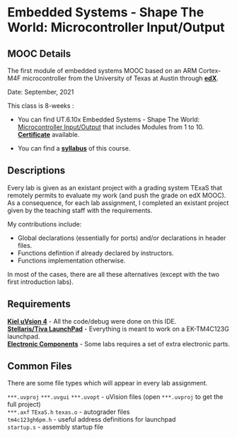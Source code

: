 # Embedded Systems - Shape The World: Microcontroller Input/Output

## MOOC Details

The first module of embedded systems MOOC based on an ARM Cortex-M4F microcontroller from the University of Texas at Austin through [**edX**](https://courses.edx.org/).

Date: September, 2021

This class is 8-weeks : 
- You can find UT.6.10x Embedded Systems - Shape The World: [Microcontroller Input/Output](https://www.edx.org/course/embedded-systems-shape-world-utaustinx-ut-6-10x) that includes Modules from 1 to 10. \
  [**Certificate**](https://github.com/AhmedHassan95/ARM-Microcontrollers/blob/master/Embedded%20Systems%20-%20Shape%20The%20World%20Microcontroller%20InputOutput/UTAustinX%20UT.6.10x%20Certificate%20_%20edX.pdf) available.

- You can find a **[syllabus](syllabus.md)** of this course.

## Descriptions

Every lab is given as an existant project with a grading system TExaS that remotely permits to evaluate my work (and push the grade on edX MOOC). \
As a consequence, for each lab assignment, I completed an existant project given by the teaching staff with the requirements.

My contributions include:
- Global declarations (essentially for ports) and/or declarations in header files. 
- Functions defintion if already declared by instructors.
- Functions implementation otherwise.

In most of the cases, there are all these alternatives (except with the two first introduction labs).


## Requirements

**[Kiel uVsion 4](https://www.keil.com/demo/eval/armv4.htm)** - All the code/debug were done on this IDE. \
**[Stellaris/Tiva LaunchPad](http://www.ti.com/tool/ek-tm4c123gxl)** - Everything is meant to work on a EK-TM4C123G launchpad. \
**[Electronic Components](http://edx-org-utaustinx.s3.amazonaws.com/UT601x/worldwide.html)** - Some labs requires a set of extra electronic parts.


## Common Files

There are some file types which will appear in every lab assignment.

`***.uvproj` `***.uvgui` `***.uvopt` - uVision files (open `***.uvproj` to get the full project) \
`***.axf` `TExaS.h` `texas.o` - autograder files \
`tm4c123gh6pm.h` - useful address definitions for launchpad \
`startup.s` - assembly startup file
